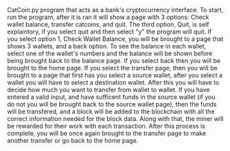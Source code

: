 CatCoin.py program that acts as a bank's cryptocurrency interface. To start, run the program, after it is ran it will show a page with 3 options: Check wallet balance, transfer catcoins, and quit. The third option, Quit, is self explaintory, if you select quit and then select "y" the program will quit. If you select option 1, Check Wallet Balance, you will be brought to a page that shows 3 wallets, and a back option. To see the balance in each wallet, select one of the wallet's numbers and the balance will be shown before being brought back to the balance page. If you select back then you will be brought to the home page. If you select the transfer page, then you will be brought to a page that first has you select a source wallet, after you select a wallet you will have to select a destination wallet. After this you will have to decide how much you want to transfer from wallet to wallet. If you have entered a valid input, and have sufficent funds in the source wallet (if you do not you will be brought back to the source wallet page), then the funds will be transfered, and a block will be added to the blockchain with all the correct information needed for the block data. Along with that, the miner will be rewarded for their work with each transaction. After this process is complete, you will be once again brought to the transfer page to make another transfer or go back to the home page.
